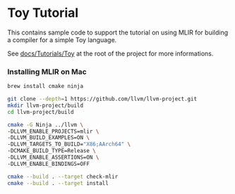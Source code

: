 # Toy Tutorial

This contains sample code to support the tutorial on using MLIR for
building a compiler for a simple Toy language.

See [docs/Tutorials/Toy](../../docs/Tutorials/Toy) at the root of
the project for more informations.

### Installing MLIR on Mac

```sh
brew install cmake ninja

git clone --depth=1 https://github.com/llvm/llvm-project.git
mkdir llvm-project/build
cd llvm-project/build

cmake -G Ninja ../llvm \
-DLLVM_ENABLE_PROJECTS=mlir \
-DLLVM_BUILD_EXAMPLES=ON \
-DLLVM_TARGETS_TO_BUILD="X86;AArch64" \
-DCMAKE_BUILD_TYPE=Release \
-DLLVM_ENABLE_ASSERTIONS=ON \
-DLLVM_ENABLE_BINDINGS=OFF

cmake --build . --target check-mlir
cmake --build . --target install
```
